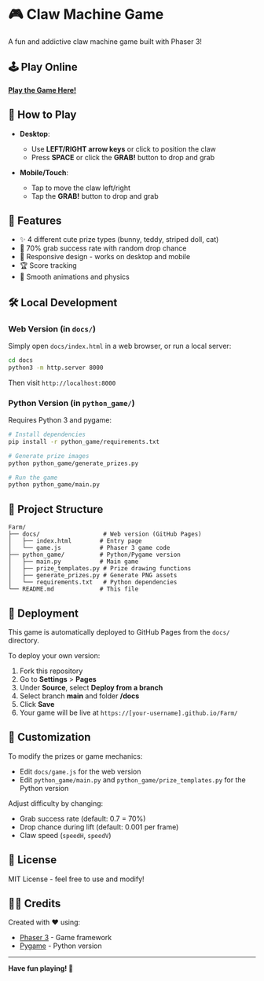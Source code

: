 # 🎮 Claw Machine Game

A fun and addictive claw machine game built with Phaser 3!

## 🕹️ Play Online

**[Play the Game Here!](https://mckenzieaaa.github.io/Farm/)**

## 🎯 How to Play

- **Desktop**: 
  - Use **LEFT/RIGHT arrow keys** or click to position the claw
  - Press **SPACE** or click the **GRAB!** button to drop and grab
  
- **Mobile/Touch**:
  - Tap to move the claw left/right
  - Tap the **GRAB!** button to drop and grab

## 🎨 Features

- ✨ 4 different cute prize types (bunny, teddy, striped doll, cat)
- 🎲 70% grab success rate with random drop chance
- 📱 Responsive design - works on desktop and mobile
- 🏆 Score tracking
- 🎪 Smooth animations and physics

## 🛠️ Local Development

### Web Version (in `docs/`)

Simply open `docs/index.html` in a web browser, or run a local server:

```bash
cd docs
python3 -m http.server 8000
```

Then visit `http://localhost:8000`

### Python Version (in `python_game/`)

Requires Python 3 and pygame:

```bash
# Install dependencies
pip install -r python_game/requirements.txt

# Generate prize images
python python_game/generate_prizes.py

# Run the game
python python_game/main.py
```

## 📁 Project Structure

```
Farm/
├── docs/                  # Web version (GitHub Pages)
│   ├── index.html        # Entry page
│   └── game.js           # Phaser 3 game code
├── python_game/          # Python/Pygame version
│   ├── main.py           # Main game
│   ├── prize_templates.py # Prize drawing functions
│   ├── generate_prizes.py # Generate PNG assets
│   └── requirements.txt   # Python dependencies
└── README.md             # This file
```

## 🚀 Deployment

This game is automatically deployed to GitHub Pages from the `docs/` directory.

To deploy your own version:

1. Fork this repository
2. Go to **Settings** > **Pages**
3. Under **Source**, select **Deploy from a branch**
4. Select branch **main** and folder **/docs**
5. Click **Save**
6. Your game will be live at `https://[your-username].github.io/Farm/`

## 🎨 Customization

To modify the prizes or game mechanics:

- Edit `docs/game.js` for the web version
- Edit `python_game/main.py` and `python_game/prize_templates.py` for the Python version

Adjust difficulty by changing:
- Grab success rate (default: 0.7 = 70%)
- Drop chance during lift (default: 0.001 per frame)
- Claw speed (`speedH`, `speedV`)

## 📝 License

MIT License - feel free to use and modify!

## 👨‍💻 Credits

Created with ❤️ using:
- [Phaser 3](https://phaser.io/) - Game framework
- [Pygame](https://www.pygame.org/) - Python version

---

**Have fun playing! 🎉**
